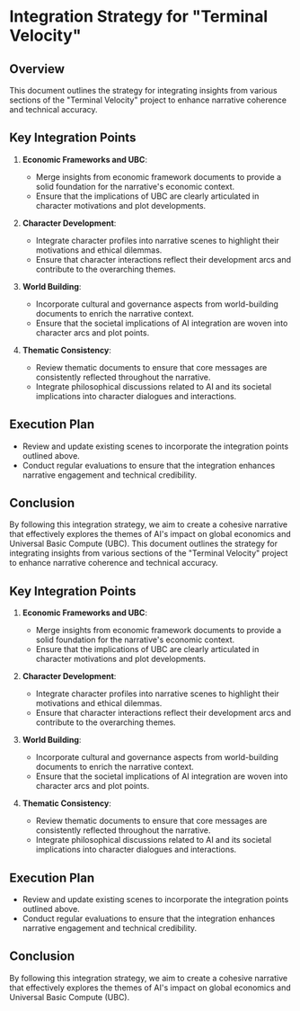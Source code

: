 # Integration Strategy for "Terminal Velocity"

## Overview
This document outlines the strategy for integrating insights from various sections of the "Terminal Velocity" project to enhance narrative coherence and technical accuracy.

## Key Integration Points
1. **Economic Frameworks and UBC**:
   - Merge insights from economic framework documents to provide a solid foundation for the narrative's economic context.
   - Ensure that the implications of UBC are clearly articulated in character motivations and plot developments.

2. **Character Development**:
   - Integrate character profiles into narrative scenes to highlight their motivations and ethical dilemmas.
   - Ensure that character interactions reflect their development arcs and contribute to the overarching themes.

3. **World Building**:
   - Incorporate cultural and governance aspects from world-building documents to enrich the narrative context.
   - Ensure that the societal implications of AI integration are woven into character arcs and plot points.

4. **Thematic Consistency**:
   - Review thematic documents to ensure that core messages are consistently reflected throughout the narrative.
   - Integrate philosophical discussions related to AI and its societal implications into character dialogues and interactions.

## Execution Plan
- Review and update existing scenes to incorporate the integration points outlined above.
- Conduct regular evaluations to ensure that the integration enhances narrative engagement and technical credibility.

## Conclusion
By following this integration strategy, we aim to create a cohesive narrative that effectively explores the themes of AI's impact on global economics and Universal Basic Compute (UBC).
This document outlines the strategy for integrating insights from various sections of the "Terminal Velocity" project to enhance narrative coherence and technical accuracy.

## Key Integration Points

1. **Economic Frameworks and UBC**:
   - Merge insights from economic framework documents to provide a solid foundation for the narrative's economic context.
   - Ensure that the implications of UBC are clearly articulated in character motivations and plot developments.

2. **Character Development**:
   - Integrate character profiles into narrative scenes to highlight their motivations and ethical dilemmas.
   - Ensure that character interactions reflect their development arcs and contribute to the overarching themes.

3. **World Building**:
   - Incorporate cultural and governance aspects from world-building documents to enrich the narrative context.
   - Ensure that the societal implications of AI integration are woven into character arcs and plot points.

4. **Thematic Consistency**:
   - Review thematic documents to ensure that core messages are consistently reflected throughout the narrative.
   - Integrate philosophical discussions related to AI and its societal implications into character dialogues and interactions.

## Execution Plan
- Review and update existing scenes to incorporate the integration points outlined above.
- Conduct regular evaluations to ensure that the integration enhances narrative engagement and technical credibility.

## Conclusion
By following this integration strategy, we aim to create a cohesive narrative that effectively explores the themes of AI's impact on global economics and Universal Basic Compute (UBC).
